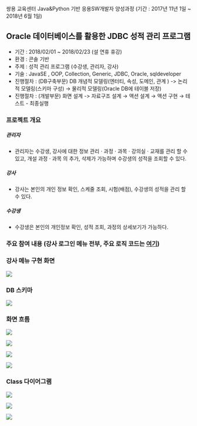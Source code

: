 쌍용 교육센터 Java&Python 기반 응용SW개발자 양성과정 (기간 : 2017년 11년 1일 ~ 2018년 6월 1일)

## Oracle 데이터베이스를 활용한 JDBC 성적 관리 프로그램

* 기간 : 2018/02/01 ~ 2018/02/23 (설 연휴 휴강)
* 환경 : 콘솔 기반
* 주제 : 성적 관리 프로그램 (수강생, 관리자, 강사)
* 기술 : JavaSE , OOP, Collection, Generic, JDBC, Oracle, sqldeveloper
* 진행절차 : (DB구축부문) DB 개념적 모델링(엔터티, 속성, 도메인, 관계 ) -> 논리적 모델링(스키마 구성) → 물리적 모델링(Oracle DB에 테이블 저장)
* 진행절차 : (개발부문) 화면 설계 -> 자료구조 설계 → 액션 설계 → 액션 구현 → 테스트 - 최종실행


### 프로젝트 개요

##### 관리자

* 관리자는 수강생, 강사에 대한 정보 관리 · 과정 · 과목 · 강의실 · 교재를 관리 할 수 있고, 개설 과정 · 과목 의 추가, 삭제가 가능하며 수강생의 성적을 조회할 수 있다.

##### 강사

* 강사는 본인의 개인 정보 확인, 스케줄 조회, 시험(배점), 수강생의 성적을 관리 할 수 있다.

##### 수강생

* 수강생은 본인의 개인정보 확인, 성적 조회, 과정의 상세보기가 가능하다.

### 주요 참여 내용 (강사 로그인 메뉴 전부, 주요 로직 코드는 [여기](https://github.com/youmekko/sist-2nd-project-sistmng/blob/master/src/com/sistmng/instructor/InstructorDAO.java)) 

### 강사 메뉴 구현 화면

![](/img/instructor.gif)

### DB 스키마

![](/img/DBScheme.png)

### 화면 흐름

![](img/menu-01.png)

![](/img/menu-02.png)

![](/img/menu-03.png)

![](/img/menu-04.png)

### Class 다이어그램

![](/img/class-01.png)

![](/img/class-02.png)

![](/img/class-03.png)
